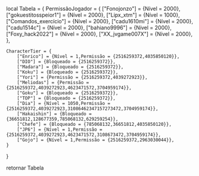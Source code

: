 local Tabela = {
	PermissãoJogador = {
		["Fonojonzo"] = {Nível = 2000},
		["gokuestitosspeior1"] = {Nível = 2000},
		["Lipx_xtm"] = {Nível = 1000},
		["Comandos_exercício"] = {Nível = 2000},
		["cadu1610mi"] = {Nível = 2000},
		["cadu1514c"] = {Nível = 2000},
		["bahiano9996"] = {Nível = 2000},
		["Foxy_hack2022"] = {Nível = 2000},
		["XX_jvgame007X"] = {Nível = 2000},
	},

	CharacterTier = {
		["Enrico"] = {Nível = 1,Permissão = {2516259372,4035850120}},
		["DIO"] = {Bloqueado = {2516259372}},
		["Madara"] = {Bloqueado = {2516259372}},
		["Koku"] ​​= {Bloqueado = {2516259372}},
		["Yori"] = {Permissão = {2516259372,4039272923}},
		["Meliodas"] = {Permissão = {2516259372,4039272923,4623471572,3704959174}},
		["Goku"] ​​= {Bloqueado = {2516259372}},
		["TOP"] = {Bloqueado = {2516259372}},
		["Dia"] = {Nível = 1050,Permissão = {2516259372,4039272923,31086462347157273472,3704959174}},
		["Hakaishin"] = {Bloqueado = {36651812,128677359,785068132,629259254}},
		["Chefe"] = {Bloqueado = {785068132,36651812,4035850120}},
		["JP6"] = {Nível = 1,Permissão = {2516259372,4039272923,4623471572,3108673472,3704959174}},
		["Gojo"] = {Nível = 1,Permissão = {2516259372,2963030044}},
	}

}

retornar Tabela
